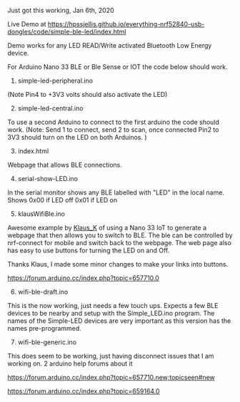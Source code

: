 Just got this working, Jan 6th, 2020






Live Demo at <a href="https://hpssjellis.github.io/everything-nrf52840-usb-dongles/code/simple-ble-led/index.html">https://hpssjellis.github.io/everything-nrf52840-usb-dongles/code/simple-ble-led/index.html</a>


Demo works for any LED READ/Write activated Bluetooth Low Energy device.

For Arduino Nano 33 BLE or Ble Sense or IOT the code below should work. 

1. simple-led-peripheral.ino

(Note Pin4 to +3V3 volts should also activate the LED)



2. simple-led-central.ino


To use a second Arduino to connect to the first arduino the code should work. (Note: Send 1 to connect, send 2 to scan, once connected Pin2 to 3V3 should turn on the LED on both Arduinos. )



3. index.html

Webpage that allows BLE connections.


4. serial-show-LED.ino

In the serial monitor shows any BLE labelled with "LED" in the local name. Shows 0x00 if LED off 0x01 if LED on


5. klausWifiBle.ino

Awesome example by [Klaus_K](https://forum.arduino.cc/index.php?action=profile;area=showposts;u=1331775_K) of using a Nano 33 IoT to generate a webpage that then allows you to switch to BLE. The ble can be controlled by nrf-connect for mobile and switch back to the webpage. The web page also has easy to use buttons for turning the LED on and Off.


Thanks Klaus,  I made some minor changes to make your links into buttons.

https://forum.arduino.cc/index.php?topic=657710.0



6. wifi-ble-draft.ino

This is the now working, just needs a few touch ups. Expects a few BLE devices to be nearby
and setup with the Simple_LED.ino program. The names of the Simple-LED devices are very important as this version 
has the names pre-programmed.



7. wifi-ble-generic.ino

This does seem to be working, just having disconnect issues that I am working on. 2 arduino help forums about it

https://forum.arduino.cc/index.php?topic=657710.new;topicseen#new


https://forum.arduino.cc/index.php?topic=659164.0













